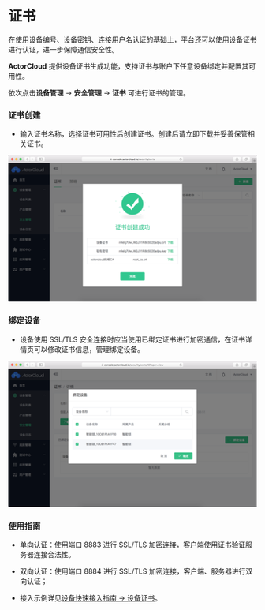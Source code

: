 # 证书

在使用设备编号、设备密钥、连接用户名认证的基础上，平台还可以使用设备证书进行认证，进一步保障通信安全性。

**ActorCloud** 提供设备证书生成功能，支持证书与账户下任意设备绑定并配置其可用性。

依次点击**设备管理** -> **安全管理** -> **证书** 可进行证书的管理。


### 证书创建

- 输入证书名称，选择证书可用性后创建证书。创建后请立即下载并妥善保管相关证书。

![](/assets/certs_create.png)


### 绑定设备

- 设备使用 SSL/TLS 安全连接时应当使用已绑定证书进行加密通信，在证书详情页可以修改证书信息，管理绑定设备。

![](/assets/certs_bind.png)


### 使用指南

- 单向认证：使用端口 8883 进行 SSL/TLS 加密连接，客户端使用证书验证服务器连接合法性。

- 双向认证：使用端口 8884 进行 SSL/TLS 加密连接，客户端、服务器进行双向认证；

- 接入示例详见[设备快速接入指南 -> 设备证书](../access_guide/certs.md)。
